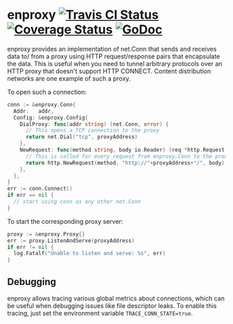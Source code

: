 enproxy [![Travis CI Status](https://travis-ci.org/getlantern/enproxy.svg?branch=master)](https://travis-ci.org/getlantern/enproxy)&nbsp;[![Coverage Status](https://coveralls.io/repos/getlantern/enproxy/badge.png)](https://coveralls.io/r/getlantern/enproxy)&nbsp;[![GoDoc](https://godoc.org/github.com/getlantern/enproxy?status.png)](http://godoc.org/github.com/getlantern/enproxy)
==========

enproxy provides an implementation of net.Conn that sends and receives data to/
from a proxy using HTTP request/response pairs that encapsulate the data.  This
is useful when you need to tunnel arbitrary protocols over an HTTP proxy that
doesn't support HTTP CONNECT.  Content distribution networks are one example of
such a proxy.

To open such a connection:

```go
conn := &enproxy.Conn{
  Addr:   addr,
  Config: &enproxy.Config{
    DialProxy: func(addr string) (net.Conn, error) {
      // This opens a TCP connection to the proxy
      return net.Dial("tcp", proxyAddress)
    },
    NewRequest: func(method string, body io.Reader) (req *http.Request, err error) {
      // This is called for every request from enproxy.Conn to the proxy
      return http.NewRequest(method, "http://"+proxyAddress+"/", body)
    },
  },
}
err := conn.Connect()
if err == nil {
  // start using conn as any other net.Conn
}
```

To start the corresponding proxy server:

```go
proxy := &enproxy.Proxy{}
err := proxy.ListenAndServe(proxyAddress)
if err != nil {
  log.Fatalf("Unable to listen and serve: %s", err)
}
```

## Debugging

enproxy allows tracing various global metrics about connections, which can be
useful when debugging issues like file descriptor leaks. To enable this tracing,
just set the environment variable `TRACE_CONN_STATE=true`.